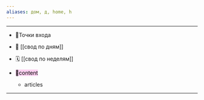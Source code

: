 ```yaml
---
aliases: дом, д, home, h
---
```

___
- 🚪Точки входа
- 📅 [[свод по дням]]
- 🗓️ [[свод по неделям]]

- <mark style="background: #FFB8EBA6;">👀content</mark>
	- articles
___

